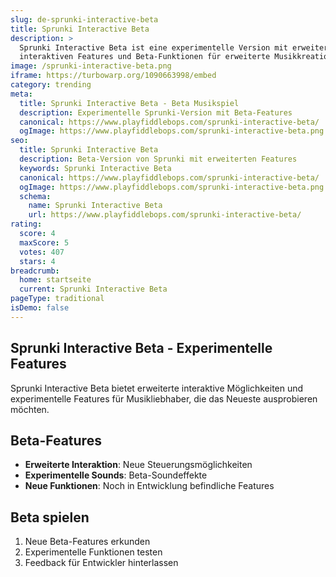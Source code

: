 ```yaml
---
slug: de-sprunki-interactive-beta
title: Sprunki Interactive Beta
description: >
  Sprunki Interactive Beta ist eine experimentelle Version mit erweiterten
  interaktiven Features und Beta-Funktionen für erweiterte Musikkreation.
image: /sprunki-interactive-beta.png
iframe: https://turbowarp.org/1090663998/embed
category: trending
meta:
  title: Sprunki Interactive Beta - Beta Musikspiel
  description: Experimentelle Sprunki-Version mit Beta-Features
  canonical: https://www.playfiddlebops.com/sprunki-interactive-beta/
  ogImage: https://www.playfiddlebops.com/sprunki-interactive-beta.png
seo:
  title: Sprunki Interactive Beta
  description: Beta-Version von Sprunki mit erweiterten Features
  keywords: Sprunki Interactive Beta
  canonical: https://www.playfiddlebops.com/sprunki-interactive-beta/
  ogImage: https://www.playfiddlebops.com/sprunki-interactive-beta.png
  schema:
    name: Sprunki Interactive Beta
    url: https://www.playfiddlebops.com/sprunki-interactive-beta/
rating:
  score: 4
  maxScore: 5
  votes: 407
  stars: 4
breadcrumb:
  home: startseite
  current: Sprunki Interactive Beta
pageType: traditional
isDemo: false
---
```


## Sprunki Interactive Beta - Experimentelle Features

Sprunki Interactive Beta bietet erweiterte interaktive Möglichkeiten und experimentelle Features für Musikliebhaber, die das Neueste ausprobieren möchten.

## Beta-Features
- **Erweiterte Interaktion**: Neue Steuerungsmöglichkeiten
- **Experimentelle Sounds**: Beta-Soundeffekte
- **Neue Funktionen**: Noch in Entwicklung befindliche Features

## Beta spielen
1. Neue Beta-Features erkunden
2. Experimentelle Funktionen testen
3. Feedback für Entwickler hinterlassen